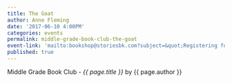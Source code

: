 ```yaml
---
title: The Goat
author: Anne Fleming
date: '2017-06-10 4:00PM'
categories: events
permalink: middle-grade-book-club-the-goat
event-link: 'mailto:bookshop@storiesbk.com?subject=&quot;Registering for 6/10 Middle Reader Book Club&quot;'
published: true
---
```

Middle Grade Book Club - *{{ page.title }}* by {{ page.author }}
